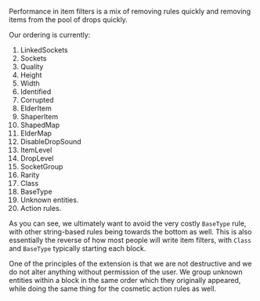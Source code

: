 Performance in item filters is a mix of removing rules quickly and removing items from the pool of drops quickly.

Our ordering is currently:
1. LinkedSockets
2. Sockets
3. Quality
4. Height
5. Width
6. Identified
7. Corrupted
8. ElderItem
9. ShaperItem
10. ShapedMap
11. ElderMap
12. DisableDropSound
13. ItemLevel
14. DropLevel
15. SocketGroup
16. Rarity
17. Class
18. BaseType
19. Unknown entities.
20. Action rules.

As you can see, we ultimately want to avoid the very costly `BaseType` rule, with other string-based rules being towards the bottom as well. This is also essentially the reverse of how most people will write item filters, with `Class` and `BaseType` typically starting each block.

One of the principles of the extension is that we are not destructive and we do not alter anything without permission of the user. We group unknown entities within a block in the same order which they originally appeared, while doing the same thing for the cosmetic action rules as well.
